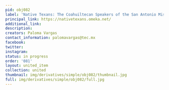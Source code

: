 ```yaml
---
pid: obj082
label: 'Native Texans: The Coahuiltecan Speakers of the San Antonio Mission'
principal_link: https://nativetexans.omeka.net/
additional_link: 
description: 
creators: Paloma Vargas
contact_information: palomavargas@tec.mx
facebook: 
twitter: 
instagram: 
status: in progress
order: '081'
layout: united_item
collection: united
thumbnail: img/derivatives/simple/obj082/thumbnail.jpg
full: img/derivatives/simple/obj082/full.jpg
---
```

